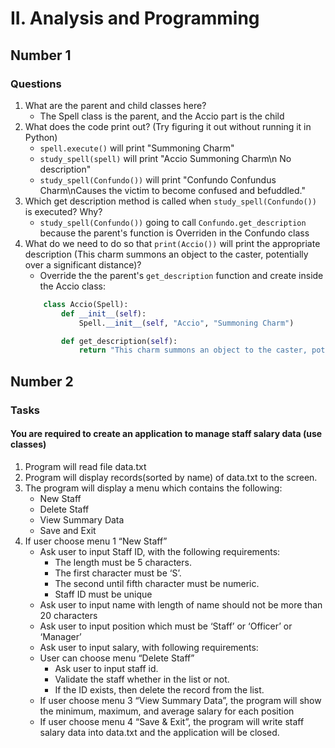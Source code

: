# II. Analysis and Programming

## Number 1

### Questions
1. What are the parent and child classes here?
    - The Spell class is the parent, and the Accio part is the child
2. What does the code print out? (Try figuring it out without running it in Python)
    - `spell.execute()` will print "Summoning Charm"
    - `study_spell(spell)` will print "Accio Summoning Charm\n No description"
    - `study_spell(Confundo())` will print "Confundo Confundus Charm\nCauses the victim to become confused and befuddled."
3. Which get description method is called when `study_spell(Confundo())` is executed? Why?
    - `study_spell(Confundo())` going to call `Confundo.get_description` because the parent's function is Overriden in the Confundo class
4. What do we need to do so that `print(Accio())` will print the appropriate description (This charm summons an object to the caster, potentially over a significant distance)?
    - Override the the parent's `get_description` function and create inside the Accio class:
    ```python
        class Accio(Spell):
            def __init__(self):
                Spell.__init__(self, "Accio", "Summoning Charm")

            def get_description(self):
                return "This charm summons an object to the caster, potentially over a significant distance."
    ```

## Number 2
### Tasks
####  You are required to create an application to manage staff salary data (use classes)
1. Program will read file data.txt
2. Program will display records(sorted by name) of data.txt to the screen. 
3. The program will display a menu which contains the following:
    - New Staff
    - Delete Staff
    - View Summary Data
    - Save and Exit
4. If user choose menu 1 “New Staff”
    - Ask user to input Staff ID, with the following requirements:
        - The length must be 5 characters.
        - The first character must be ‘S’.
        - The second until fifth character must be numeric.
        - Staff ID must be unique
    - Ask user to input name with length of name should not be more than 20 characters
    - Ask user to input position which must be ‘Staff’ or ‘Officer’ or ‘Manager’
    - Ask user to input salary, with following requirements:
    - User can choose menu “Delete Staff”
        - Ask user to input staff id.
        - Validate the staff whether in the list or not.
        - If the ID exists, then delete the record from the list. 
    - If user choose menu 3 “View Summary Data”, the program will show the minimum, maximum, and average salary for each position
    - If user choose menu 4 “Save & Exit”, the program will write staff salary data into data.txt and the application will be closed.